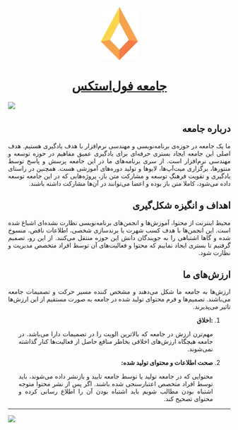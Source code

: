 <p align="center">
  <img height="120px" src="./assets/logo.svg" />
  <br />
  <a href="https://fullstacks.ir">
    <h1 align="center">جامعه فول‌استکس</h1>
  </a>
</p>

<img src="https://raw.githubusercontent.com/fullstacksjs/fullstacksjs/main/assets/header.webp" />

<h2 lang="fa" dir="rtl" align="right">درباره جامعه</h2>
<p lang="fa" dir="rtl" align="justify">
ما یک جامعه در حوزه‌ی برنامه‌نویسی و مهندسی نرم‌افزار با هدف یادگیری هستیم.
هدف اصلی این جامعه ایجاد بستری حرفه‌ای برای یادگیری عمیق مفاهیم در حوزه توسعه و مهندسی نرم‌افزار است.
از سری برنامه‌های ما در این جامعه پرسش و پاسخ توسط منتورها، برگزاری میت‌آپ‌ها، لایوها و تولید دوره‌های آموزشی هست.
همچنین در راستای یادگیری و تقویت فرهنگِ توسعه و مشارکت متن‌ باز،‌ پروژه‌هایی که در این جامعه توسعه داده می‌شود، کاملا متن باز بوده و اعضا می‌توانند در آن‌ها مشارکت داشته باشند.
</p>

<h2 lang="fa" dir="rtl" align="right">اهداف و انگیزه شکل‌گیری</h2>
<p lang="fa" dir="rtl" align="justify">
محیط اینترنت از محتوا، آموزش‌ها و انجمن‌های برنامه‌نویسی نظارت نشده‌ای اشباع شده است.
این انجمن‌ها با هدف کسب شهرت یا برندسازی شخصی، اطلاعات ناقص، منسوخ شده و گاها اشتباهی را به جویندگان دانش این حوزه منتقل می‌کنند.
از این رو، تصمیم گرفتیم تا بستری ایجاد نماییم که محتوا و فعالیت‌های آن توسط افراد متخصص مدیریت و نظارت شود.
</p>

<h2 lang="fa" dir="rtl" align="right">ارزش‌های ما</h2>
<p lang="fa" dir="rtl" align="justify">
ارزش‌ها به جامعه ما شکل می‌دهند و مشخص کننده مسیر حرکت و تصمیمات جامعه می‌باشند.
تصمیم‌ها و فرم محتوای تولید شده در جامعه به صورت مستقیم از این ارزش‌ها تاثیر می‌پذیرند.

<ol dir="rtl">
  <li>
    <strong>:اخلاق</strong>
    <p align="justify">مهم‌ترن ارزش در جامعه که بالاترین الویت را در تصمیمات دارا می‌باشد. در جامعه هیچگاه ارزش‌های اخلاقی بخاطر منافع حاصل از فعالیت‌ها کنار گذاشته نمی‌شوند.</p>
  </li>
  <li>
    <strong>صحت اطلاعات و محتوای تولید شده:</strong>
    <p align="justify">محتوایی که در جامعه تولید یا توسط جامعه تایید و بازنشر داده می‌شوند، باید توسط افراد متخصص اعتبارسنجی شده باشند. اگر پس از نشر محتوا متوجه اشتباه بودن مطالب شویم باید اشتباه بودن آن را اطلاع رسانی کرده و محتوای تصحیح کند.</p>
  </li>
  <!-- <dt></dt>
  <dd></dd> -->
</ol>

</p>

---
<img src="https://raw.githubusercontent.com/fullstacksjs/fullstacksjs/main/assets/footer.webp" />
